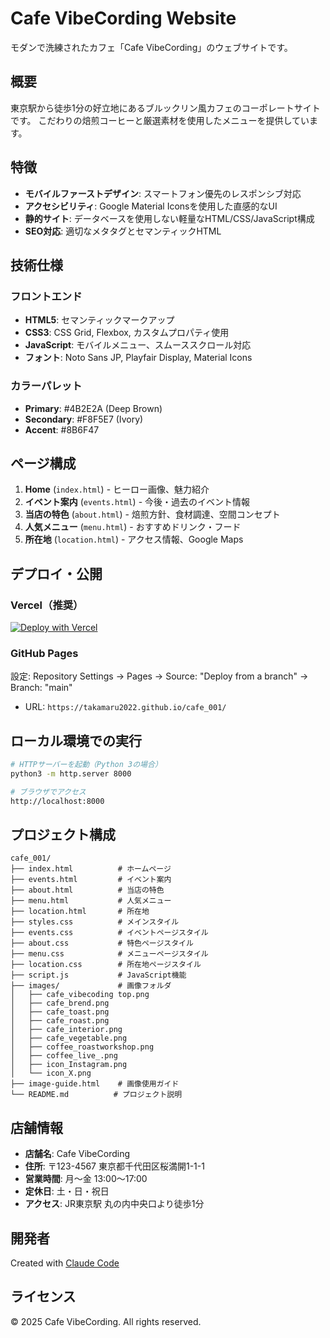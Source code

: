 # Cafe VibeCording Website

モダンで洗練されたカフェ「Cafe VibeCording」のウェブサイトです。

## 概要

東京駅から徒歩1分の好立地にあるブルックリン風カフェのコーポレートサイトです。
こだわりの焙煎コーヒーと厳選素材を使用したメニューを提供しています。

## 特徴

- **モバイルファーストデザイン**: スマートフォン優先のレスポンシブ対応
- **アクセシビリティ**: Google Material Iconsを使用した直感的なUI
- **静的サイト**: データベースを使用しない軽量なHTML/CSS/JavaScript構成
- **SEO対応**: 適切なメタタグとセマンティックHTML

## 技術仕様

### フロントエンド
- **HTML5**: セマンティックマークアップ
- **CSS3**: CSS Grid, Flexbox, カスタムプロパティ使用
- **JavaScript**: モバイルメニュー、スムーススクロール対応
- **フォント**: Noto Sans JP, Playfair Display, Material Icons

### カラーパレット
- **Primary**: #4B2E2A (Deep Brown)
- **Secondary**: #F8F5E7 (Ivory)
- **Accent**: #8B6F47

## ページ構成

1. **Home** (`index.html`) - ヒーロー画像、魅力紹介
2. **イベント案内** (`events.html`) - 今後・過去のイベント情報
3. **当店の特色** (`about.html`) - 焙煎方針、食材調達、空間コンセプト
4. **人気メニュー** (`menu.html`) - おすすめドリンク・フード
5. **所在地** (`location.html`) - アクセス情報、Google Maps

## デプロイ・公開

### Vercel（推奨）
[![Deploy with Vercel](https://vercel.com/button)](https://vercel.com/new/clone?repository-url=https://github.com/takamaru2022/cafe_001)

### GitHub Pages
設定: Repository Settings → Pages → Source: "Deploy from a branch" → Branch: "main"
- URL: `https://takamaru2022.github.io/cafe_001/`

## ローカル環境での実行

```bash
# HTTPサーバーを起動（Python 3の場合）
python3 -m http.server 8000

# ブラウザでアクセス
http://localhost:8000
```

## プロジェクト構成

```
cafe_001/
├── index.html          # ホームページ
├── events.html         # イベント案内
├── about.html          # 当店の特色
├── menu.html           # 人気メニュー
├── location.html       # 所在地
├── styles.css          # メインスタイル
├── events.css          # イベントページスタイル
├── about.css           # 特色ページスタイル
├── menu.css            # メニューページスタイル
├── location.css        # 所在地ページスタイル
├── script.js           # JavaScript機能
├── images/             # 画像フォルダ
│   ├── cafe_vibecoding top.png
│   ├── cafe_brend.png
│   ├── cafe_toast.png
│   ├── cafe_roast.png
│   ├── cafe_interior.png
│   ├── cafe_vegetable.png
│   ├── coffee_roastworkshop.png
│   ├── coffee_live_.png
│   ├── icon_Instagram.png
│   └── icon_X.png
├── image-guide.html    # 画像使用ガイド
└── README.md          # プロジェクト説明

```

## 店舗情報

- **店舗名**: Cafe VibeCording
- **住所**: 〒123-4567 東京都千代田区桜満開1-1-1
- **営業時間**: 月〜金 13:00〜17:00
- **定休日**: 土・日・祝日
- **アクセス**: JR東京駅 丸の内中央口より徒歩1分

## 開発者

Created with [Claude Code](https://claude.ai/code)

## ライセンス

© 2025 Cafe VibeCording. All rights reserved.